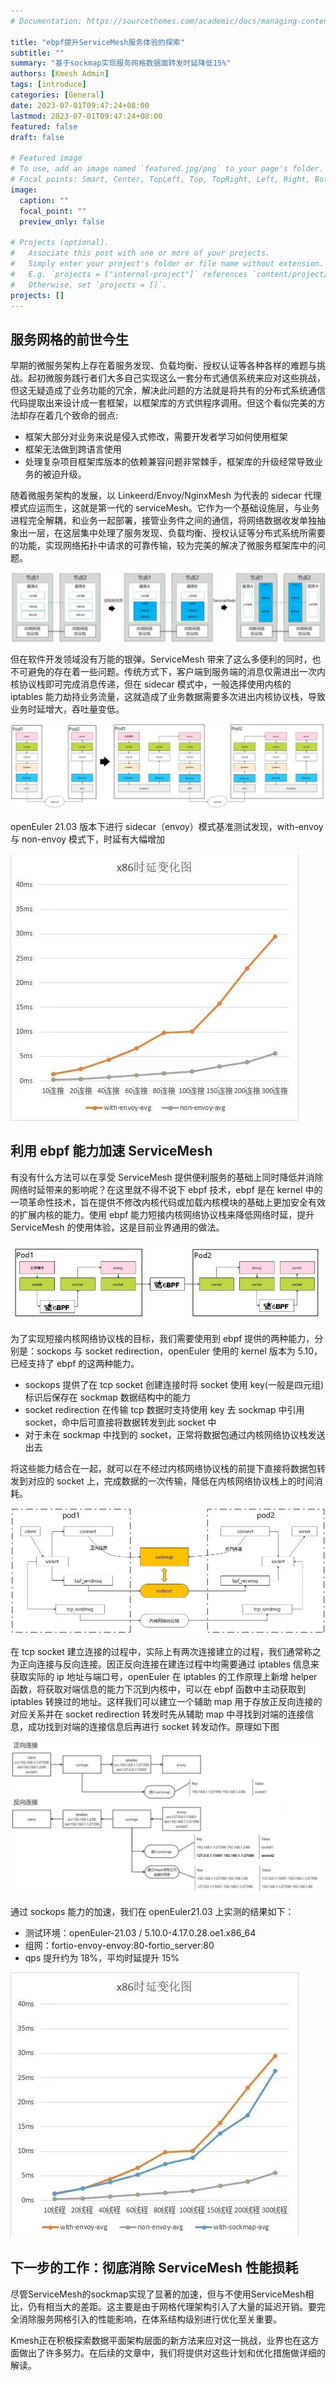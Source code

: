 ```yaml
---
# Documentation: https://sourcethemes.com/academic/docs/managing-content/

title: "ebpf提升ServiceMesh服务体验的探索"
subtitle: ""
summary: "基于sockmap实现服务网格数据面转发时延降低15%"
authors: [Kmesh Admin]
tags: [introduce]
categories: [General]
date: 2023-07-01T09:47:24+08:00
lastmod: 2023-07-01T09:47:24+08:00
featured: false
draft: false

# Featured image
# To use, add an image named `featured.jpg/png` to your page's folder.
# Focal points: Smart, Center, TopLeft, Top, TopRight, Left, Right, BottomLeft, Bottom, BottomRight.
image:
  caption: ""
  focal_point: ""
  preview_only: false

# Projects (optional).
#   Associate this post with one or more of your projects.
#   Simply enter your project's folder or file name without extension.
#   E.g. `projects = ["internal-project"]` references `content/project/deep-learning/index.md`.
#   Otherwise, set `projects = []`.
projects: []
---
```

## 服务网格的前世今生

早期的微服务架构上存在着服务发现、负载均衡、授权认证等各种各样的难题与挑战。起初微服务践行者们大多自己实现这么一套分布式通信系统来应对这些挑战，但这无疑造成了业务功能的冗余，解决此问题的方法就是将共有的分布式系统通信代码提取出来设计成一套框架，以框架库的方式供程序调用。但这个看似完美的方法却存在着几个致命的弱点:

- 框架大部分对业务来说是侵入式修改，需要开发者学习如何使用框架
- 框架无法做到跨语言使用
- 处理复杂项目框架库版本的依赖兼容问题非常棘手，框架库的升级经常导致业务的被迫升级。

随着微服务架构的发展，以 Linkeerd/Envoy/NginxMesh 为代表的 sidecar 代理模式应运而生，这就是第一代的 serviceMesh。它作为一个基础设施层，与业务进程完全解耦，和业务一起部署，接管业务件之间的通信，将网络数据收发单独抽象出一层，在这层集中处理了服务发现、负载均衡、授权认证等分布式系统所需要的功能，实现网络拓扑中请求的可靠传输，较为完美的解决了微服务框架库中的问题。

![Image 1](images/1.png)

但在软件开发领域没有万能的银弹。ServiceMesh 带来了这么多便利的同时，也不可避免的存在着一些问题。传统方式下，客户端到服务端的消息仅需进出一次内核协议栈即可完成消息传递，但在 sidecar 模式中，一般选择使用内核的 iptables 能力劫持业务流量，这就造成了业务数据需要多次进出内核协议栈，导致业务时延增大，吞吐量变低。

![Image 2](images/2.png)

openEuler 21.03 版本下进行 sidecar（envoy）模式基准测试发现，with-envoy 与 non-envoy 模式下，时延有大幅增加

![Image 3](images/3.png)

## 利用 ebpf 能力加速 ServiceMesh 

有没有什么方法可以在享受 ServiceMesh 提供便利服务的基础上同时降低并消除网络时延带来的影响呢？在这里就不得不说下 ebpf 技术，ebpf 是在 kernel 中的一项革命性技术，旨在提供不修改内核代码或加载内核模块的基础上更加安全有效的扩展内核的能力。使用 ebpf 能力短接内核网络协议栈来降低网络时延，提升 ServiceMesh 的使用体验，这是目前业界通用的做法。

![Image 4](images/4.png)

为了实现短接内核网络协议栈的目标，我们需要使用到 ebpf 提供的两种能力，分别是：sockops 与 socket redirection，openEuler 使用的 kernel 版本为 5.10，已经支持了 ebpf 的这两种能力。

- sockops 提供了在 tcp socket 创建连接时将 socket 使用 key(一般是四元组)标识后保存在 sockmap 数据结构中的能力
- socket redirection 在传输 tcp 数据时支持使用 key 去 sockmap 中引用 socket，命中后可直接将数据转发到此 socket 中
- 对于未在 sockmap 中找到的 socket，正常将数据包通过内核网络协议栈发送出去

将这些能力结合在一起，就可以在不经过内核网络协议栈的前提下直接将数据包转发到对应的 socket 上，完成数据的一次传输，降低在内核网络协议栈上的时间消耗。

![Image 5](images/5.png)

在 tcp socket 建立连接的过程中，实际上有两次连接建立的过程，我们通常称之为正向连接与反向连接。因正反向连接在建连过程中均需要通过 iptables 信息来获取实际的 ip 地址与端口号，openEuler 在 iptables 的工作原理上新增 helper 函数，将获取对端信息的能力下沉到内核中，可以在 ebpf 函数中主动获取到 iptables 转换过的地址。这样我们可以建立一个辅助 map 用于存放正反向连接的对应关系并在 socket redirection 转发时先从辅助 map 中寻找到对端的连接信息，成功找到对端的连接信息后再进行 socket 转发动作。原理如下图

![Image 6](images/6.png)

通过 sockops 能力的加速，我们在 openEuler21.03 上实测的结果如下：

- 测试环境：openEuler-21.03 / 5.10.0-4.17.0.28.oe1.x86_64
- 组网：fortio-envoy-envoy:80-fortio_server:80
- qps 提升约为 18%，平均时延提升 15%

![Image 7](images/7.png)



## 下一步的工作：彻底消除 ServiceMesh 性能损耗

尽管ServiceMesh的sockmap实现了显著的加速，但与不使用ServiceMesh相比，仍有相当大的差距。这主要是由于网格代理架构引入了大量的延迟开销。要完全消除服务网格引入的性能影响，在体系结构级别进行优化至关重要。

Kmesh正在积极探索数据平面架构层面的新方法来应对这一挑战，业界也在这方面做出了许多努力。在后续的文章中，我们将提供对这些计划和优化措施做详细的解读。